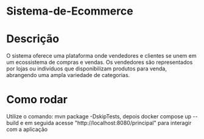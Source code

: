 # Sistema-de-Ecommerce

# Descrição
O sistema oferece uma plataforma onde vendedores e clientes se unem em um ecossistema de compras e vendas. Os vendedores são representados por lojas ou indivíduos que disponibilizam produtos para venda, abrangendo uma ampla variedade de categorias.

# Como rodar

Utilize o comando:  mvn package -DskipTests, depois docker compose up --build e em seguida acesse "http://localhost:8080/principal" para interagir com a aplicação
